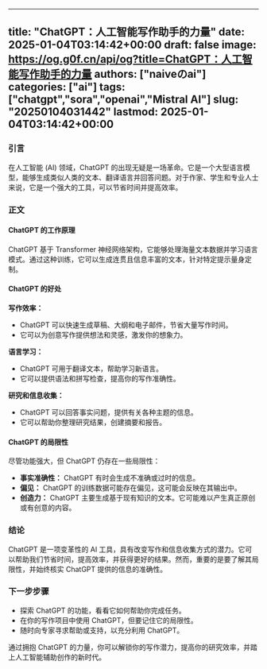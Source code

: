 
---
title: "ChatGPT：人工智能写作助手的力量"
date: 2025-01-04T03:14:42+00:00
draft: false
image: https://og.g0f.cn/api/og?title=ChatGPT：人工智能写作助手的力量
authors: ["naiveのai"]
categories: ["ai"]
tags: ["chatgpt","sora","openai","Mistral AI"]
slug: "20250104031442"
lastmod: 2025-01-04T03:14:42+00:00
---
### 引言

在人工智能 (AI) 领域，ChatGPT 的出现无疑是一场革命。它是一个大型语言模型，能够生成类似人类的文本、翻译语言并回答问题。对于作家、学生和专业人士来说，它是一个强大的工具，可以节省时间并提高效率。

### 正文

#### ChatGPT 的工作原理

ChatGPT 基于 Transformer 神经网络架构，它能够处理海量文本数据并学习语言模式。通过这种训练，它可以生成连贯且信息丰富的文本，针对特定提示量身定制。

#### ChatGPT 的好处

**写作效率：**

* ChatGPT 可以快速生成草稿、大纲和电子邮件，节省大量写作时间。
* 它可以为创意写作提供想法和灵感，激发你的想象力。

**语言学习：**

* ChatGPT 可用于翻译文本，帮助学习新语言。
* 它可以提供语法和拼写检查，提高你的写作准确性。

**研究和信息收集：**

* ChatGPT 可以回答事实问题，提供有关各种主题的信息。
* 它可以帮助你整理研究结果，创建摘要和报告。

#### ChatGPT 的局限性

尽管功能强大，但 ChatGPT 仍存在一些局限性：

* **事实准确性：** ChatGPT 有时会生成不准确或过时的信息。
* **偏见：** ChatGPT 的训练数据可能存在偏见，这可能会反映在其输出中。
* **创造力：** ChatGPT 主要生成基于现有知识的文本。它可能难以产生真正原创或有创意的内容。

### 结论

ChatGPT 是一项变革性的 AI 工具，具有改变写作和信息收集方式的潜力。它可以帮助我们节省时间，提高效率，并获得更好的结果。然而，重要的是要了解其局限性，并始终核实 ChatGPT 提供的信息的准确性。

### 下一步步骤

* 探索 ChatGPT 的功能，看看它如何帮助你完成任务。
* 在你的写作项目中使用 ChatGPT，但要记住它的局限性。
* 随时向专家寻求帮助或支持，以充分利用 ChatGPT。

通过拥抱 ChatGPT 的力量，你可以解锁你的写作潜力，提高你的研究效率，并踏上人工智能辅助创作的新时代。